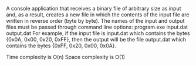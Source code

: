A console application that receives a binary file of arbitrary size as input and, as a result, creates a new file in which the contents of the input file are written in reverse order (byte by byte). The names of the input and output files must be passed through command line options:
program.exe input.dat output.dat
For example, if the input file is input.dat which contains the bytes {0x0A, 0x00, 0x20, 0xFF}, then the output will be the file output.dat which contains the bytes {0xFF, 0x20, 0x00, 0x0A}.

Time complexity is O(n)
Space complexity is O(1)
